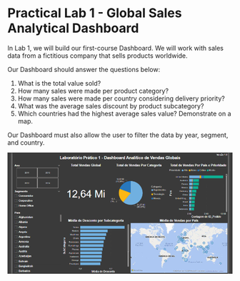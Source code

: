 # Practical Lab 1 - Global Sales Analytical Dashboard

In Lab 1, we will build our first-course Dashboard. We will work with sales data from a fictitious company that sells products worldwide.

Our Dashboard should answer the questions below:
1) What is the total value sold?
2) How many sales were made per product category?
3) How many sales were made per country considering delivery priority?
4) What was the average sales discount by product subcategory?
5) Which countries had the highest average sales value? Demonstrate on a map.

Our Dashboard must also allow the user to filter the data by year, segment, and country.

![](Lab1.png)

#
